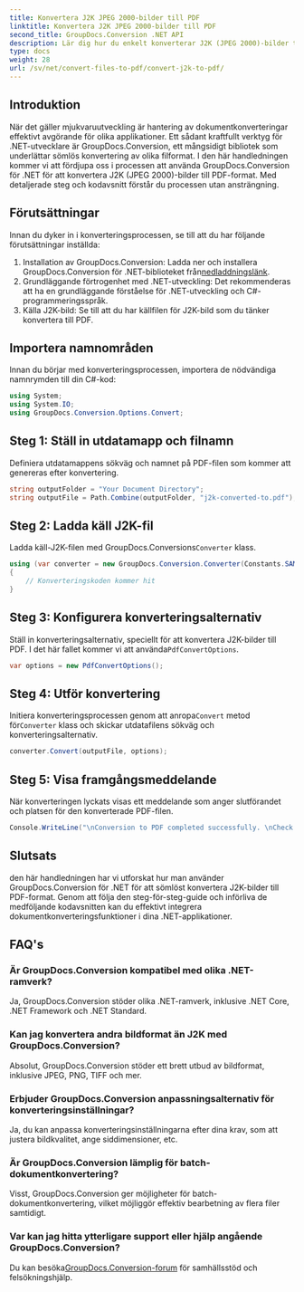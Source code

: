 ```yaml
---
title: Konvertera J2K JPEG 2000-bilder till PDF
linktitle: Konvertera J2K JPEG 2000-bilder till PDF
second_title: GroupDocs.Conversion .NET API
description: Lär dig hur du enkelt konverterar J2K (JPEG 2000)-bilder till PDF med GroupDocs.Conversion for .NET. Steg-för-steg handledning ingår.
type: docs
weight: 28
url: /sv/net/convert-files-to-pdf/convert-j2k-to-pdf/
---
```

## Introduktion
När det gäller mjukvaruutveckling är hantering av dokumentkonverteringar effektivt avgörande för olika applikationer. Ett sådant kraftfullt verktyg för .NET-utvecklare är GroupDocs.Conversion, ett mångsidigt bibliotek som underlättar sömlös konvertering av olika filformat. I den här handledningen kommer vi att fördjupa oss i processen att använda GroupDocs.Conversion för .NET för att konvertera J2K (JPEG 2000)-bilder till PDF-format. Med detaljerade steg och kodavsnitt förstår du processen utan ansträngning.
## Förutsättningar
Innan du dyker in i konverteringsprocessen, se till att du har följande förutsättningar inställda:
1.  Installation av GroupDocs.Conversion: Ladda ner och installera GroupDocs.Conversion för .NET-biblioteket från[nedladdningslänk](https://releases.groupdocs.com/conversion/net/).
2. Grundläggande förtrogenhet med .NET-utveckling: Det rekommenderas att ha en grundläggande förståelse för .NET-utveckling och C#-programmeringsspråk.
3. Källa J2K-bild: Se till att du har källfilen för J2K-bild som du tänker konvertera till PDF.

## Importera namnområden
Innan du börjar med konverteringsprocessen, importera de nödvändiga namnrymden till din C#-kod:
```csharp
using System;
using System.IO;
using GroupDocs.Conversion.Options.Convert;
```

## Steg 1: Ställ in utdatamapp och filnamn
Definiera utdatamappens sökväg och namnet på PDF-filen som kommer att genereras efter konvertering.
```csharp
string outputFolder = "Your Document Directory";
string outputFile = Path.Combine(outputFolder, "j2k-converted-to.pdf");
```
## Steg 2: Ladda käll J2K-fil
 Ladda käll-J2K-filen med GroupDocs.Conversions`Converter` klass.
```csharp
using (var converter = new GroupDocs.Conversion.Converter(Constants.SAMPLE_J2K))
{
    // Konverteringskoden kommer hit
}
```
## Steg 3: Konfigurera konverteringsalternativ
 Ställ in konverteringsalternativ, speciellt för att konvertera J2K-bilder till PDF. I det här fallet kommer vi att använda`PdfConvertOptions`.
```csharp
var options = new PdfConvertOptions();
```
## Steg 4: Utför konvertering
 Initiera konverteringsprocessen genom att anropa`Convert` metod för`Converter` klass och skickar utdatafilens sökväg och konverteringsalternativ.
```csharp
converter.Convert(outputFile, options);
```
## Steg 5: Visa framgångsmeddelande
När konverteringen lyckats visas ett meddelande som anger slutförandet och platsen för den konverterade PDF-filen.
```csharp
Console.WriteLine("\nConversion to PDF completed successfully. \nCheck output in {0}", outputFolder);
```

## Slutsats
den här handledningen har vi utforskat hur man använder GroupDocs.Conversion för .NET för att sömlöst konvertera J2K-bilder till PDF-format. Genom att följa den steg-för-steg-guide och införliva de medföljande kodavsnitten kan du effektivt integrera dokumentkonverteringsfunktioner i dina .NET-applikationer.
## FAQ's
### Är GroupDocs.Conversion kompatibel med olika .NET-ramverk?
Ja, GroupDocs.Conversion stöder olika .NET-ramverk, inklusive .NET Core, .NET Framework och .NET Standard.
### Kan jag konvertera andra bildformat än J2K med GroupDocs.Conversion?
Absolut, GroupDocs.Conversion stöder ett brett utbud av bildformat, inklusive JPEG, PNG, TIFF och mer.
### Erbjuder GroupDocs.Conversion anpassningsalternativ för konverteringsinställningar?
Ja, du kan anpassa konverteringsinställningarna efter dina krav, som att justera bildkvalitet, ange siddimensioner, etc.
### Är GroupDocs.Conversion lämplig för batch-dokumentkonvertering?
Visst, GroupDocs.Conversion ger möjligheter för batch-dokumentkonvertering, vilket möjliggör effektiv bearbetning av flera filer samtidigt.
### Var kan jag hitta ytterligare support eller hjälp angående GroupDocs.Conversion?
 Du kan besöka[GroupDocs.Conversion-forum](https://forum.groupdocs.com/c/conversion/11) för samhällsstöd och felsökningshjälp.